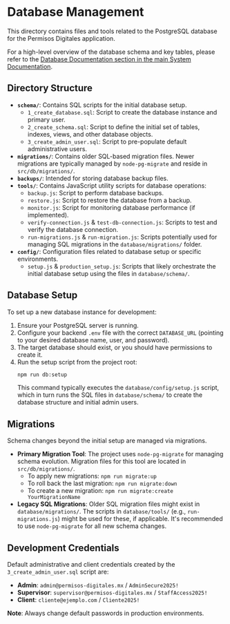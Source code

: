 # Database Management

This directory contains files and tools related to the PostgreSQL database for the Permisos Digitales application.

For a high-level overview of the database schema and key tables, please refer to the [Database Documentation section in the main System Documentation](../docs/PROJECT_DOCUMENTATION.md#5-database-documentation).

## Directory Structure

*   **`schema/`**: Contains SQL scripts for the initial database setup.
    *   `1_create_database.sql`: Script to create the database instance and primary user.
    *   `2_create_schema.sql`: Script to define the initial set of tables, indexes, views, and other database objects.
    *   `3_create_admin_user.sql`: Script to pre-populate default administrative users.
*   **`migrations/`**: Contains older SQL-based migration files. Newer migrations are typically managed by `node-pg-migrate` and reside in `src/db/migrations/`.
*   **`backups/`**: Intended for storing database backup files.
*   **`tools/`**: Contains JavaScript utility scripts for database operations:
    *   `backup.js`: Script to perform database backups.
    *   `restore.js`: Script to restore the database from a backup.
    *   `monitor.js`: Script for monitoring database performance (if implemented).
    *   `verify-connection.js` & `test-db-connection.js`: Scripts to test and verify the database connection.
    *   `run-migrations.js` & `run-migration.js`: Scripts potentially used for managing SQL migrations in the `database/migrations/` folder.
*   **`config/`**: Configuration files related to database setup or specific environments.
    *   `setup.js` & `production_setup.js`: Scripts that likely orchestrate the initial database setup using the files in `database/schema/`.

## Database Setup

To set up a new database instance for development:

1.  Ensure your PostgreSQL server is running.
2.  Configure your backend `.env` file with the correct `DATABASE_URL` (pointing to your desired database name, user, and password).
3.  The target database should exist, or you should have permissions to create it.
4.  Run the setup script from the project root:
    ```bash
    npm run db:setup
    ```
    This command typically executes the `database/config/setup.js` script, which in turn runs the SQL files in `database/schema/` to create the database structure and initial admin users.

## Migrations

Schema changes beyond the initial setup are managed via migrations.

*   **Primary Migration Tool**: The project uses `node-pg-migrate` for managing schema evolution. Migration files for this tool are located in `src/db/migrations/`.
    *   To apply new migrations: `npm run migrate:up`
    *   To roll back the last migration: `npm run migrate:down`
    *   To create a new migration: `npm run migrate:create YourMigrationName`
*   **Legacy SQL Migrations**: Older SQL migration files might exist in `database/migrations/`. The scripts in `database/tools/` (e.g., `run-migrations.js`) might be used for these, if applicable. It's recommended to use `node-pg-migrate` for all new schema changes.

## Development Credentials

Default administrative and client credentials created by the `3_create_admin_user.sql` script are:
*   **Admin**: `admin@permisos-digitales.mx` / `AdminSecure2025!`
*   **Supervisor**: `supervisor@permisos-digitales.mx` / `StaffAccess2025!`
*   **Client**: `cliente@ejemplo.com` / `Cliente2025!`

**Note**: Always change default passwords in production environments.
